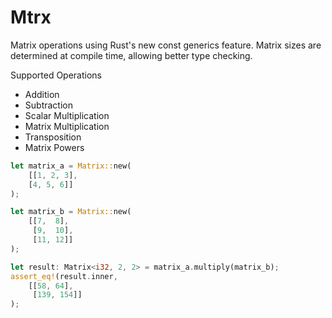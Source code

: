 # Mtrx

Matrix operations using Rust's new const generics feature. Matrix sizes are determined at compile
time, allowing better type checking. 

Supported Operations
- Addition
- Subtraction
- Scalar Multiplication
- Matrix Multiplication
- Transposition
- Matrix Powers

```Rust
let matrix_a = Matrix::new(
    [[1, 2, 3], 
    [4, 5, 6]]
);

let matrix_b = Matrix::new(
    [[7,  8],
     [9,  10], 
     [11, 12]]
);

let result: Matrix<i32, 2, 2> = matrix_a.multiply(matrix_b);
assert_eq!(result.inner, 
    [[58, 64], 
     [139, 154]]
); 

```